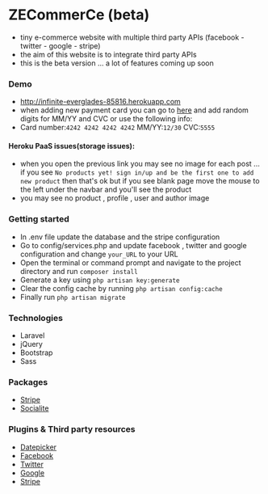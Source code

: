 # ZECommerCe (beta)
* tiny e-commerce website with multiple third party APIs (facebook - twitter - google - stripe)
* the aim of this website is to integrate third party APIs 
* this is the beta version ... a lot of features coming up soon

### Demo  
* http://infinite-everglades-85816.herokuapp.com
* when adding new payment card you can go to [here](https://stripe.com/docs/testing#cards) and add random digits for MM/YY and CVC or use the following info:
* Card number:`4242 4242 4242 4242` MM/YY:`12/30` CVC:`5555`
#### Heroku PaaS issues(storage issues):
* when you open the previous link you may see no image for each post ... if you see `No products yet! sign in/up and be the first one to add new product` then that's ok but if you see blank page move the mouse to the left under the navbar and you'll see the product
* you may see no product , profile , user and author image

### Getting started
* In .env file update the database and the stripe configuration
* Go to config/services.php and update facebook , twitter and google configuration and change `your_URL` to your URL
* Open the terminal or command prompt and navigate to the project directory and run `composer install`
* Generate a key using `php artisan key:generate`
* Clear the config cache by running `php artisan config:cache`
* Finally run `php artisan migrate`

### Technologies
* Laravel 
* jQuery 
* Bootstrap
* Sass

### Packages
* [Stripe](https://github.com/stripe/stripe-php)
* [Socialite](https://github.com/laravel/socialite)

### Plugins & Third party resources
* [Datepicker](http://api.jqueryui.com/datepicker)
* [Facebook](https://facebook.com)
* [Twitter](https://twitter.com)
* [Google](https://google.com)
* [Stripe](https://stripe.com)



